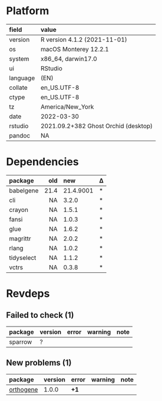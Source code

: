 # Platform

|field    |value                                |
|:--------|:------------------------------------|
|version  |R version 4.1.2 (2021-11-01)         |
|os       |macOS Monterey 12.2.1                |
|system   |x86_64, darwin17.0                   |
|ui       |RStudio                              |
|language |(EN)                                 |
|collate  |en_US.UTF-8                          |
|ctype    |en_US.UTF-8                          |
|tz       |America/New_York                     |
|date     |2022-03-30                           |
|rstudio  |2021.09.2+382 Ghost Orchid (desktop) |
|pandoc   |NA                                   |

# Dependencies

|package    |  old|new       |Δ  |
|:----------|----:|:---------|:--|
|babelgene  | 21.4|21.4.9001 |*  |
|cli        |   NA|3.2.0     |*  |
|crayon     |   NA|1.5.1     |*  |
|fansi      |   NA|1.0.3     |*  |
|glue       |   NA|1.6.2     |*  |
|magrittr   |   NA|2.0.2     |*  |
|rlang      |   NA|1.0.2     |*  |
|tidyselect |   NA|1.1.2     |*  |
|vctrs      |   NA|0.3.8     |*  |

# Revdeps

## Failed to check (1)

|package |version |error |warning |note |
|:-------|:-------|:-----|:-------|:----|
|sparrow |?       |      |        |     |

## New problems (1)

|package                            |version |error  |warning |note |
|:----------------------------------|:-------|:------|:-------|:----|
|[orthogene](problems.md#orthogene) |1.0.0   |__+1__ |        |     |

